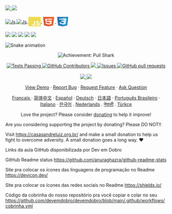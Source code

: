 
 <div>
  <a href="https://github.com/AlexandreSAfonso">
  <img height="180em" src="git-stats-40n1lywaj-alexandresafonso.vercel.app
/api?username=AlexandreSAfonso&show_icons=true&theme=tokyonight&include_all_commits=false&count_private=true"/>
  <img height="180em" src="git-stats-40n1lywaj-alexandresafonso.vercel.app
/api/top-langs/?username=AlexandreSAfonso&layout=compact&langs_count=6&theme=tokyonight"/>
</div>

<div style="display: inline_block"><br>
  <img align="center" alt="Js" height="30" width="40" src="https://cdn.jsdelivr.net/gh/devicons/devicon/icons/python/python-original.svg">
  <img align="center" alt="Js" height="30" width="40" src="https://cdn.jsdelivr.net/gh/devicons/devicon/icons/microsoftsqlserver/microsoftsqlserver-plain.svg">        
  <img align="center" alt="Js" height="30" width="40" src="https://raw.githubusercontent.com/devicons/devicon/master/icons/javascript/javascript-plain.svg">
  <img align="center" alt="HTML" height="30" width="40" src="https://raw.githubusercontent.com/devicons/devicon/master/icons/html5/html5-original.svg">
  <img align="center" alt="CSS" height="30" width="40" src="https://raw.githubusercontent.com/devicons/devicon/master/icons/css3/css3-original.svg">
</div>
 
 <br>
 
 
<div> 
  <a href="https://www.youtube.com/channel/UC7J18oKMcmC54vNjRPzg2Sg" target="_blank"><img src="https://img.shields.io/badge/YouTube-FF0000?style=for-the-badge&logo=youtube&logoColor=white" target="_blank"></a>
  <a href="https://www.instagram.com/a.s.afonso/" target="_blank"><img src="https://img.shields.io/badge/-Instagram-%23E4405F?style=for-the-badge&logo=instagram&logoColor=white" target="_blank"></a>
  <a href="https://discord.gg/NzaxEuhN5n" target="_blank"><img src="https://img.shields.io/badge/Discord-7289DA?style=for-the-badge&logo=discord&logoColor=white" target="_blank"></a> 
  <a href="mailto:afonso.s.alexandre@gmail.com?subject=Contact from github.com: &bcc=badbass55@gmail.com"><img src="https://img.shields.io/badge/-Gmail-%23333?style=for-the-badge&logo=gmail&logoColor=white" target=""></a>
  <a href="https://www.linkedin.com/in/alexandresafonso" target="_blank"><img src="https://img.shields.io/badge/-LinkedIn-%230077B5?style=for-the-badge&logo=linkedin&logoColor=white" target="_blank"></a> 
 
  ![Snake animation](https://github.com/AlexandreSAfonso/AlexandreSAfonso/blob/output/github-contribution-grid-snake.svg)

</div>



<p align="center">
 <img src="https://github.githubassets.com/images/modules/profile/achievements/pull-shark-default.png" data-hovercard-type="achievement" data-hovercard-url="/users/AlexandreSAfonso/achievements/pull-shark/detail?hovercard=1" width="64" alt="Achievement: Pull Shark" data-view-component="true" class="achievement-badge-sidebar">
</p>
  <p align="center">
    <a href="https://github.com/AlexandreSAfonso/github-readme-stats/actions">
      <img alt="Tests Passing" src="https://github.com/AlexandreSAfonso/github-readme-stats/workflows/Test/badge.svg" />
    </a>
    <a href="https://github.com/AlexandreSAfonso/github-readme-stats/graphs/contributors">
      <img alt="GitHub Contributors" src="https://img.shields.io/github/contributors/AlexandreSAfonso/github-readme-stats" />
    </a>
    <a href="https://codecov.io/gh/AlexandreSAfonso/github-readme-stats">
      <img src="https://codecov.io/gh/AlexandreSAfonso/github-readme-stats/branch/master/graph/badge.svg" />
    </a>
    <a href="https://github.com/AlexandreSAfonso/github-readme-stats/issues">
      <img alt="Issues" src="https://img.shields.io/github/issues/AlexandreSAfonso/github-readme-stats?color=0088ff" />
    </a>
    <a href="https://github.com/AlexandreSAfonso/github-readme-stats/pulls">
      <img alt="GitHub pull requests" src="https://img.shields.io/github/issues-pr/AlexandreSAfonso/github-readme-stats?color=0088ff" />
    </a>
    <br />
    <br />
    <a href="https://a.paddle.com/v2/click/16413/119403?link=1227">
      <img src="https://img.shields.io/badge/Supported%20by-VSCode%20Power%20User%20%E2%86%92-gray.svg?colorA=655BE1&colorB=4F44D6&style=for-the-badge"/>
    </a>
    <a href="https://a.paddle.com/v2/click/16413/119403?link=2345">
      <img src="https://img.shields.io/badge/Supported%20by-Node%20Cli.com%20%E2%86%92-gray.svg?colorA=61c265&colorB=4CAF50&style=for-the-badge"/>
    </a>
  </p>

  <p align="center">
    <a href="#demo">View Demo</a>
    ·
    <a href="https://github.com/AlexandreSAfonso/github-readme-stats/issues/new/choose">Report Bug</a>
    ·
    <a href="https://github.com/AlexandreSAfonso/github-readme-stats/issues/new/choose">Request Feature</a>
    ·
    <a href="https://github.com/AlexandreSAfonso/github-readme-stats/discussions">Ask Question</a>
  </p>
  <p align="center">
    <a href="/docs/readme_fr.md">Français </a>
    ·
    <a href="/docs/readme_cn.md">简体中文</a>
    ·
    <a href="/docs/readme_es.md">Español</a>
    ·
    <a href="/docs/readme_de.md">Deutsch</a>
    ·
    <a href="/docs/readme_ja.md">日本語</a>
    ·
    <a href="/docs/readme_pt-BR.md">Português Brasileiro</a>
    ·
    <a href="/docs/readme_it.md">Italiano</a>
    ·
    <a href="/docs/readme_kr.md">한국어</a>
    .
    <a href="/docs/readme_nl.md">Nederlands</a>
    .
    <a href="/docs/readme_np.md">नेपाली</a>
    .
    <a href="/docs/readme_tr.md">Türkçe</a>
  </p>
</p>

<p align="center">Love the project? Please consider <a href="https://www.paypal.me/AlexandreSAfonso">donating</a> to help it improve!</p>



Are you considering supporting the project by donating? Please DO NOT!!

Visit <https://casasandreluiz.org.br/> and make a small donation to help us fight to overcome adversity. A small donation goes a long way. :heart:
</p>
<p>
<div></div>
</p>
<p>
<div></div>
</p>
<div>
Links da aula GitHub disponibilizada por Dev em Dobro

GitHub Readme status https://github.com/anuraghazra/github-readme-stats


Site pra colocar os ícones das linguagens de programação no Readme https://devicon.dev/

Site pra colocar os ícones das redes sociais no Readme https://shields.io/

Código da cobrinha do nosso repositório pra você copiar e colar no seu https://github.com/devemdobro/devemdobro/blob/main/.github/workflows/cobrinha.yml
</div>
